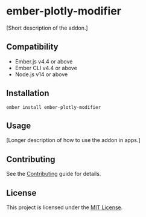 # ember-plotly-modifier

[Short description of the addon.]


## Compatibility

* Ember.js v4.4 or above
* Ember CLI v4.4 or above
* Node.js v14 or above


## Installation

```
ember install ember-plotly-modifier
```


## Usage

[Longer description of how to use the addon in apps.]


## Contributing

See the [Contributing](CONTRIBUTING.md) guide for details.


## License

This project is licensed under the [MIT License](LICENSE.md).
